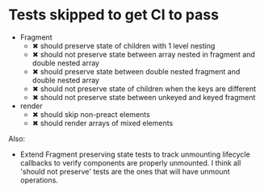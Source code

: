 # Tests skipped to get CI to pass

- Fragment
	- ✖ should preserve state of children with 1 level nesting
	- ✖ should not preserve state between array nested in fragment and double nested array
	- ✖ should preserve state between double nested fragment and double nested array
	- ✖ should not preserve state of children when the keys are different
	- ✖ should not preserve state between unkeyed and keyed fragment
- render
	- ✖ should skip non-preact elements
	- ✖ should render arrays of mixed elements

Also:

- Extend Fragment preserving state tests to track unmounting lifecycle callbacks to verify
  components are properly unmounted. I think all 'should not preserve' tests are the ones
  that will have unmount operations.
